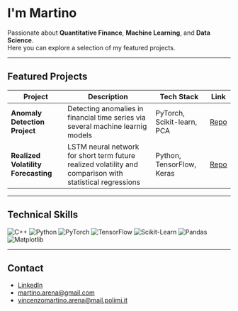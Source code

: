 # I'm Martino

Passionate about **Quantitative Finance**, **Machine Learning**, and **Data Science**.  
Here you can explore a selection of my featured projects.

---

## Featured Projects

| Project | Description | Tech Stack | Link |
|--------|-------------|-----------|------|
| **Anomaly Detection Project** | Detecting anomalies in financial time series via several machine learnig models | PyTorch, Scikit-learn, PCA | [ Repo](https://github.com/Martino3108/Anomaly_Detection_Project) |
| **Realized Volatility Forecasting** | LSTM neural network for short term future realized volatility and comparison with statistical regressions | Python, TensorFlow, Keras | [ Repo](https://github.com/Martino3108/Volatility_Forecasting_Project) |

---

## Technical Skills

![C++](https://img.shields.io/badge/C%2B%2B-Programming-blue?logo=cplusplus)
![Python](https://img.shields.io/badge/Python-3.10-blue?logo=python)
![PyTorch](https://img.shields.io/badge/PyTorch-Deep%20Learning-orange?logo=pytorch)
![TensorFlow](https://img.shields.io/badge/TensorFlow-Machine%20Learning-orange?logo=tensorflow)
![Scikit-Learn](https://img.shields.io/badge/Scikit--Learn-ML-yellow?logo=scikitlearn)
![Pandas](https://img.shields.io/badge/Pandas-Data%20Analysis-purple?logo=pandas)
![Matplotlib](https://img.shields.io/badge/Matplotlib-Visualization-green?logo=matplotlib)

---

## Contact

- [LinkedIn](https://www.linkedin.com/in/vincenzo-martino-arena/)  
- martino.arena@gmail.com
- vincenzomartino.arena@mail.polimi.it  

